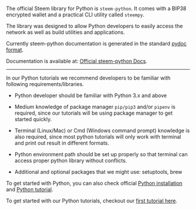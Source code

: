 
The official Steem library for Python is `steem-python`. It comes with a BIP38 encrypted wallet and a practical CLI utility called `steempy`.

The library was designed to allow Python developers to easily access the network as well as build utilities and applications.

Currently steem-python documentation is generated in the standard [pydoc format](https://steem.readthedocs.io/en/latest/).

Documentation is available at: [Official steem-python Docs](https://github.com/steemit/steem-python).

---

In our Python tutorials we recommend developers to be familiar with following requirements/libraries.


* Python developer should be familiar with Python 3.x and above

* Medium knowledge of package manager `pip/pip3` and/or `pipenv` is required, since our tutorials will be using package manager to get started quickly.

* Terminal (Linux/Mac) or Cmd (Windows command prompt) knowledge is also required, since most python tutorials will only work with terminal and print out result in different formats. 

* Python environment path should be set up properly so that terminal can access proper python library without conflicts.

* Additional and optional packages that we might use: setuptools, brew


To get started with Python, you can also check official [Python installation](https://wiki.python.org/moin/BeginnersGuide/Download) and [Python tutorial](https://docs.python.org/3/tutorial/).

To get started with our Python tutorials, checkout our [first tutorial here](/tutorials/01_get_posts/).
